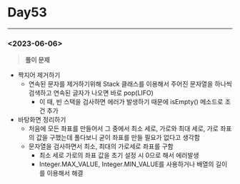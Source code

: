 # Day53

---

### <2023-06-06>

> ******************풀이 문제******************
>
- 짝지어 제거하기
    - 연속된 문자를 제거하기위해 Stack 클래스를 이용해서 주어진 문자열을 하나씩 검색하고 연속된 글자가 나오면 바로 pop(LIFO)
        - 이 때, 빈 스택을 검사하면 에러가 발생하기 때문에 isEmpty() 메소드로 조건 추가
- 바탕화면 정리하기
    - 처음에 모든 좌표를 만들어서 그 중에서 최소 세로, 가로와 최대 세로, 가로 좌표의 값을 구했는데 풀다보니 굳이 좌표를 만들 필요가 없다고 생각함
    - 문자열을 검사하면서 최소, 최대의 가로세로 좌표를 구함
        - 최소 세로 가로의 좌표 값을 초기 설정 시 0으로 해서 에러발생
        - Integer.MAX_VALUE, Integer.MIN_VALUE를 사용하거나 배열의 길이를 이용해서 해결